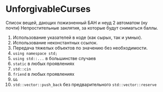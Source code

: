# UnforgivableCurses
Список вещей, дающих пожизненный БАН и неуд 2 автоматом (ну почти)
Непростительные заклятия, за которые будут сниматься баллы.

1.  Использование указателей в коде (как сырых, так и умных).
2.  Использование неконстантных ссылок.
3.  Передача тяжелых объектов по значению без необходимости.
4.  `using namespace std;`
5.  `using std::...` в большинстве случаев
6.  `static` в любых проявлениях
7.  `std::cin`
8.  `friend` в любых проявлениях
9.  `&&`
10. `std::vector::push_back` без предварительного `std::vector::reserve`
